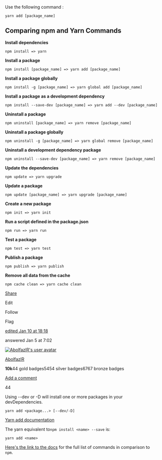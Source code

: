 
Use the following command :

```
yarn add [package_name]
```

## Comparing npm and Yarn Commands

**Install dependencies**

```
npm install => yarn 
```

**Install a package**

```
npm install [package_name] => yarn add [package_name]
```

**Install a package globally**

```
npm install -g [package_name] => yarn global add [package_name]
```

**Install a package as a development dependency**

```
npm install --save-dev [package_name] => yarn add --dev [package_name]
```

**Uninstall a package**

```
npm uninstall [package_name] => yarn remove [package_name]
```

**Uninstall a package globally**

```
npm uninstall -g [package_name] => yarn global remove [package_name]
```

**Uninstall a development dependency package**

```
npm uninstall --save-dev [package_name] => yarn remove [package_name]
```

**Update the dependencies**

```
npm update => yarn upgrade 
```

**Update a package**

```
npm update [package_name] => yarn upgrade [package_name]
```

**Create a new package**

```
npm init => yarn init
```

**Run a script defined in the package.json**

```
npm run => yarn run
```

**Test a package**

```
npm test => yarn test
```

**Publish a package**

```
npm publish => yarn publish
```

**Remove all data from the cache**

```
npm cache clean => yarn cache clean
```



[Share](https://stackoverflow.com/a/70588930/6556994)

Edit

Follow

Flag

[edited Jan 10 at 18:18](https://stackoverflow.com/posts/70588930/revisions)

answered Jan 5 at 7:02

[![AbolfazlR's user avatar](https://i.stack.imgur.com/5oFTO.jpg?s=64&g=1)](https://stackoverflow.com/users/9606851/abolfazlr)

[AbolfazlR](https://stackoverflow.com/users/9606851/abolfazlr)

**10k**44 gold badges5454 silver badges6767 bronze badges

[Add a comment](https://stackoverflow.com/questions/40134390/what-is-the-equivalent-of-npm-install-package-name-save-in-yarn#)





44



Using --dev or -D will install one or more packages in your devDependencies.

```
yarn add <package...> [--dev/-D]
```

[Yarn add documentation](https://yarnpkg.com/en/docs/cli/add)







The yarn equivalent to`npm install <name> --save` is:

```
yarn add <name>
```

[Here's the link to the docs](https://yarnpkg.com/en/docs/migrating-from-npm#toc-cli-commands-comparison) for the full list of commands in comparison to `npm`.